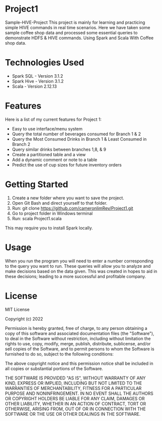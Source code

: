 # Project1
Sample-HIVE-Project This project is mainly for learning and practicing simple HIVE commands in real time scenarios. Here we have taken some sample coffee shop data and processed some essential queries to demonstrate HDFS & HIVE commands. Using Spark and Scala With Coffee shop data.

# Technologies Used
* Spark SQL - Version 3.1.2
* Spark Hive - Version 3.1.2
* Scala - Version 2.12.13

# Features
Here is a list of my current features for Project 1:
* Easy to use interface/menu system
* Query the total number of beverages consumed for Branch 1 & 2
* Query the Most Consumed Drinks in Branch 1 & Least Consumed in Branch 2
* Query similar drinks between branches 1,8, & 9
* Create a partitioned table and a view
* Add a dynamic comment or note to a table
* Predict the use of cup sizes for future inventory orders

# Getting Started
1. Create a new folder where you want to save the project.
2. Open Git Bash and direct yourself to that folder.
3. Run: git clone https://github.com/cameronlimRev/Project1.git
4. Go to project folder in Windows terminal
5. Run: scala Project1.scala

This may require you to install Spark locally.

# Usage
When you run the program you will need to enter a number corresponding to the query you want to run. These queries will allow you to analyze and make decisions based on
the data given. This was created in hopes to aid in these decisions; leading to a more successful and profitable company.

# License
MIT License

Copyright (c) 2022

Permission is hereby granted, free of charge, to any person obtaining a copy of this software and associated documentation files (the "Software"), to deal in the Software without restriction, including without limitation the rights to use, copy, modify, merge, publish, distribute, sublicense, and/or sell copies of the Software, and to permit persons to whom the Software is furnished to do so, subject to the following conditions:

The above copyright notice and this permission notice shall be included in all copies or substantial portions of the Software.

THE SOFTWARE IS PROVIDED "AS IS", WITHOUT WARRANTY OF ANY KIND, EXPRESS OR IMPLIED, INCLUDING BUT NOT LIMITED TO THE WARRANTIES OF MERCHANTABILITY, FITNESS FOR A PARTICULAR PURPOSE AND NONINFRINGEMENT. IN NO EVENT SHALL THE AUTHORS OR COPYRIGHT HOLDERS BE LIABLE FOR ANY CLAIM, DAMAGES OR OTHER LIABILITY, WHETHER IN AN ACTION OF CONTRACT, TORT OR OTHERWISE, ARISING FROM, OUT OF OR IN CONNECTION WITH THE SOFTWARE OR THE USE OR OTHER DEALINGS IN THE SOFTWARE.
